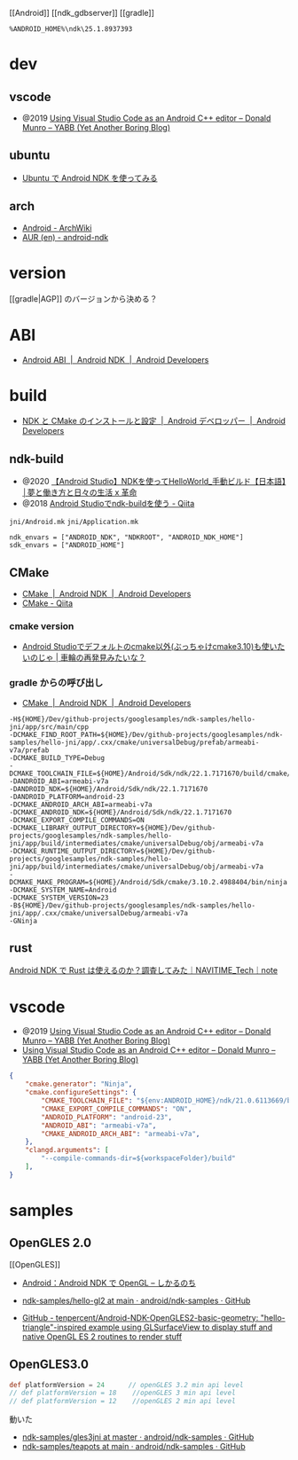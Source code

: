 [[Android]]
[[ndk_gdbserver]]
[[gradle]]

`%ANDROID_HOME%\ndk\25.1.8937393`

# dev
## vscode
- @2019 [Using Visual Studio Code as an Android C++ editor – Donald Munro – YABB (Yet Another Boring Blog)](https://donaldmunro.github.io/VSCode-Android-CC/)
## ubuntu
- [Ubuntu で Android NDK を使ってみる](https://www.kkaneko.jp/pro/js/andk.html)
## arch
- [Android - ArchWiki](https://wiki.archlinux.jp/index.php/Android)
- [AUR (en) - android-ndk](https://aur.archlinux.org/packages/android-ndk)

# version
[[gradle|AGP]] のバージョンから決める？

# ABI
- [Android ABI  |  Android NDK  |  Android Developers](https://developer.android.com/ndk/guides/abis?hl=ja)


# build
- [NDK と CMake のインストールと設定  |  Android デベロッパー  |  Android Developers](https://developer.android.com/studio/projects/install-ndk?hl=ja)

## ndk-build
- @2020 [【Android Studio】NDKを使ってHelloWorld_手動ビルド【日本語】│夢と働き方と日々の生活 x 革命](https://kehalife.com/android-studio-ndk-manual/)
- @2018 [Android Studioでndk-buildを使う - Qiita](https://qiita.com/kenma/items/598496840eef775db142)

`jni/Android.mk`
`jni/Application.mk`

```
ndk_envars = ["ANDROID_NDK", "NDKROOT", "ANDROID_NDK_HOME"]
sdk_envars = ["ANDROID_HOME"]
```

## CMake
- [CMake  |  Android NDK  |  Android Developers](https://developer.android.com/ndk/guides/cmake?hl=ja)
- [CMake - Qiita](https://qiita.com/niusounds/items/1c799475caf981eb2335)

### cmake version
- [Android Studioでデフォルトのcmake以外(ぶっちゃけcmake3.10)も使いたいのじゃ | 車輪の再発見みたいな？](https://serenegiant.com/blog/?p=3676)

### gradle からの呼び出し
- [CMake  |  Android NDK  |  Android Developers](https://developer.android.com/ndk/guides/cmake?hl=ja)
```
-H${HOME}/Dev/github-projects/googlesamples/ndk-samples/hello-jni/app/src/main/cpp
-DCMAKE_FIND_ROOT_PATH=${HOME}/Dev/github-projects/googlesamples/ndk-samples/hello-jni/app/.cxx/cmake/universalDebug/prefab/armeabi-v7a/prefab
-DCMAKE_BUILD_TYPE=Debug
-DCMAKE_TOOLCHAIN_FILE=${HOME}/Android/Sdk/ndk/22.1.7171670/build/cmake/android.toolchain.cmake
-DANDROID_ABI=armeabi-v7a
-DANDROID_NDK=${HOME}/Android/Sdk/ndk/22.1.7171670
-DANDROID_PLATFORM=android-23
-DCMAKE_ANDROID_ARCH_ABI=armeabi-v7a
-DCMAKE_ANDROID_NDK=${HOME}/Android/Sdk/ndk/22.1.7171670
-DCMAKE_EXPORT_COMPILE_COMMANDS=ON
-DCMAKE_LIBRARY_OUTPUT_DIRECTORY=${HOME}/Dev/github-projects/googlesamples/ndk-samples/hello-jni/app/build/intermediates/cmake/universalDebug/obj/armeabi-v7a
-DCMAKE_RUNTIME_OUTPUT_DIRECTORY=${HOME}/Dev/github-projects/googlesamples/ndk-samples/hello-jni/app/build/intermediates/cmake/universalDebug/obj/armeabi-v7a
-DCMAKE_MAKE_PROGRAM=${HOME}/Android/Sdk/cmake/3.10.2.4988404/bin/ninja
-DCMAKE_SYSTEM_NAME=Android
-DCMAKE_SYSTEM_VERSION=23
-B${HOME}/Dev/github-projects/googlesamples/ndk-samples/hello-jni/app/.cxx/cmake/universalDebug/armeabi-v7a
-GNinja
```

## rust
[Android NDK で Rust は使えるのか？調査してみた｜NAVITIME_Tech｜note](https://note.com/navitime_tech/n/n7c758204b362)

# vscode
- @2019 [Using Visual Studio Code as an Android C++ editor – Donald Munro – YABB (Yet Another Boring Blog)](https://donaldmunro.github.io/VSCode-Android-CC/)
- [Using Visual Studio Code as an Android C++ editor – Donald Munro – YABB (Yet Another Boring Blog)](https://donaldmunro.github.io/VSCode-Android-CC/)
```json
{
    "cmake.generator": "Ninja",
    "cmake.configureSettings": {
        "CMAKE_TOOLCHAIN_FILE": "${env:ANDROID_HOME}/ndk/21.0.6113669/build/cmake/android.toolchain.cmake",
        "CMAKE_EXPORT_COMPILE_COMMANDS": "ON",
        "ANDROID_PLATFORM": "android-23",
        "ANDROID_ABI": "armeabi-v7a",
        "CMAKE_ANDROID_ARCH_ABI": "armeabi-v7a",
    },
    "clangd.arguments": [
        "--compile-commands-dir=${workspaceFolder}/build"
    ],
}
```

# samples
## OpenGLES 2.0
[[OpenGLES]]
- [Android：Android NDK で OpenGL – しかるのち](https://shikarunochi.matrix.jp/?p=4097)

- [ndk-samples/hello-gl2 at main · android/ndk-samples · GitHub](https://github.com/android/ndk-samples/tree/main/hello-gl2)
- [GitHub - tenpercent/Android-NDK-OpenGLES2-basic-geometry: "hello-triangle"-inspired example using GLSurfaceView to display stuff and native OpenGL ES 2 routines to render stuff](https://github.com/tenpercent/Android-NDK-OpenGLES2-basic-geometry)

## OpenGLES3.0
```build.gradle
def platformVersion = 24      // openGLES 3.2 min api level  
// def platformVersion = 18    //openGLES 3 min api level  
// def platformVersion = 12    //openGLES 2 min api level
```

動いた
- [ndk-samples/gles3jni at master · android/ndk-samples · GitHub](https://github.com/android/ndk-samples/tree/master/gles3jni/)
- [ndk-samples/teapots at main · android/ndk-samples · GitHub](https://github.com/android/ndk-samples/tree/main/teapots)

